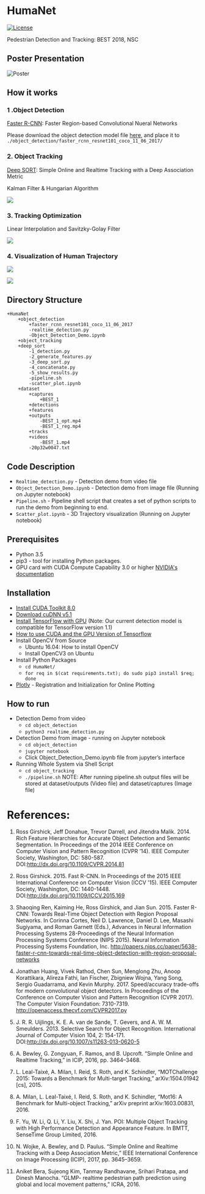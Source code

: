 # HumaNet
[![License](https://img.shields.io/badge/License-Apache%202.0-blue.svg)](https://opensource.org/licenses/Apache-2.0)

 Pedestrian Detection and Tracking: BEST 2018, NSC

## Poster Presentation
![Poster](docs/HumaNet-poster.png  "Poster")

## How it works
### 1 .Object Detection

[Faster R-CNN](https://github.com/tensorflow/models/tree/master/research/object_detection): Faster Region-based Convolutional Nueral Networks

Please download the object detection model file [here](https://drive.google.com/open?id=1SG_iiRqOOm5RlltH0pzGT3FXXkF7Bdh_), and place it to ```./object_detection/faster_rcnn_resnet101_coco_11_06_2017/```

### 2. Object Tracking

[Deep SORT](https://github.com/nwojke/deep_sort): Simple Online and Realtime Tracking with a Deep Association Metric

Kalman Filter & Hungarian Algorithm

![](docs/SORT_Verti.png)

### 3. Tracking Optimization

Linear Interpolation and Savitzky-Golay Filter

![](docs/Savitzky-Golay.gif)


### 4. Visualization of Human Trajectory

![](docs/reg.png)

![](docs/concat_golay.png)

## Directory Structure
```
+HumaNet
	+object_detection
		+faster_rcnn_resnet101_coco_11_06_2017
		-realtime_detection.py
		-Object_Detection_Demo.ipynb
	+object_tracking
	+deep_sort
		-1_detection.py
		-2_generate_features.py
		-3_deep_sort.py
		-4_concatenate.py
		-5_show_results.py
		-pipeline.sh
		-scatter_plot.ipynb
	+dataset
		+captures
			+BEST_1
		+detections
		+features
		+outputs
			-BEST_1_opt.mp4
			-BEST_1_reg.mp4
		+tracks
		+videos
			-BEST_1.mp4
		-20p32w0047.txt
```
## Code Description
* ```Realtime_detection.py``` - Detection demo from video file
* ```Object_Detection_Demo.ipynb``` - Detection demo from image file (Running on Jupyter notebook)
* ```Pipeline.sh``` - Pipeline shell script that creates a set of python scripts to run the demo from beginning to end.
* ```Scatter_plot.ipynb``` - 3D Trajectory visualization (Running on Jupyter notebook)

## Prerequisites
* Python 3.5
* pip3 - tool for installing Python packages.
* GPU card with CUDA Compute Capability 3.0 or higher [NVIDIA's documentation](https://developer.nvidia.com/cuda-gpus)

## Installation
* [Install CUDA Toolkit 8.0](https://developer.nvidia.com/cuda-downloads)
* [Download cuDNN v5.1](https://developer.nvidia.com/cudnn)
* [Install TensorFlow with GPU](https://www.tensorflow.org/install/) (Note: Our current detection model is compatible for TensorFlow version 1.1)
* [How to use CUDA and the GPU Version of Tensorflow](https://pythonprogramming.net/how-to-cuda-gpu-tensorflow-deep-learning-tutorial/)
* Install OpenCV from Source
	- Ubuntu 16.04: How to install OpenCV
	- Install OpenCV3 on Ubuntu
* Install Python Packages
	- ```cd HumaNet/```
	- ```for req in $(cat requirements.txt); do sudo pip3 install $req; done```
* [Plotly](https://plot.ly/python/getting-started/) - Registration and Initialization for Online Plotting 
 

## How to run
* Detection Demo from video
	- ```cd object_detection```
	- ```python3 realtime_detection.py```
* Detection Demo from image - running on Jupyter notebook
	- ```cd object_detection```
	- ```jupyter notebook```
	- Click Object_Detection_Demo.ipynb file from jupyter’s interface
* Running Whole System via Shell Script
	- ```cd object_tracking```
	- ```./pipeline.sh```
NOTE: After running pipeline.sh output files will be stored at dataset/outputs (Video file) and dataset/captures (Image file)


# References:
1. Ross Girshick, Jeff Donahue, Trevor Darrell, and Jitendra Malik. 2014. Rich Feature Hierarchies for Accurate Object Detection and Semantic Segmentation. In Proceedings of the 2014 IEEE Conference on Computer Vision and Pattern Recognition (CVPR ’14). IEEE Computer Society, Washington, DC: 580-587. DOI:http://dx.doi.org/10.1109/CVPR.2014.81

2. Ross Girshick. 2015. Fast R-CNN. In Proceedings of the 2015 IEEE International Conference on Computer Vision (ICCV '15). IEEE Computer Society, Washington, DC: 1440-1448. DOI:http://dx.doi.org/10.1109/ICCV.2015.169

3. Shaoqing Ren, Kaiming He, Ross Girshick, and Jian Sun. 2015. Faster R-CNN: Towards Real-Time Object Detection with Region Proposal Networks. In Corinna Cortes, Neil D. Lawrence, Daniel D. Lee, Masashi Sugiyama, and Roman Garnett (Eds.), Advances in Neural Information Processing Systems 28-Proceedings of the Neural Information Processing Systems Conference (NIPS 2015). Neural Information Processing Systems Foundation, Inc. http://papers.nips.cc/paper/5638-faster-r-cnn-towards-real-time-object-detection-with-region-proposal-networks

4. Jonathan Huang, Vivek Rathod, Chen Sun, Menglong Zhu, Anoop Korattikara, Alireza Fathi, Ian Fischer, Zbigniew Wojna, Yang Song, Sergio Guadarrama, and Kevin Murphy. 2017. Speed/accuracy trade-offs for modern convolutional object detectors. In Proceedings of the Conference on Computer Vision and Pattern Recognition (CVPR 2017). The Computer Vision Foundation: 7310-7319. http://openaccess.thecvf.com/CVPR2017.py

5. J. R. R. Uijlings, K. E. A. van de Sande, T. Gevers, and A. W. M. Smeulders. 2013. Selective Search for Object Recognition. International Journal of Computer Vision 104, 2: 154-171. DOI:http://dx.doi.org/10.1007/s11263-013-0620-5

6. A. Bewley, G. Zongyuan, F. Ramos, and B. Upcroft. “Simple Online and Realtime Tracking,” in ICIP, 2016, pp. 3464–3468.

7. L. Leal-Taixé, A. Milan, I. Reid, S. Roth, and K. Schindler, “MOTChallenge 2015: Towards a Benchmark for Multi-target Tracking,” arXiv:1504.01942 [cs], 2015.

8. A. Milan, L. Leal-Taixé, I. Reid, S. Roth, and K. Schindler, “Mot16: A Benchmark for Multi-object Tracking,” arXiv preprint arXiv:1603.00831, 2016.

9. F. Yu, W. Li, Q. Li, Y. Liu, X. Shi, J. Yan. POI: Multiple Object Tracking with High Performance Detection and Appearance Feature. In BMTT, SenseTime Group Limited, 2016.

10. N. Wojke, A. Bewley, and D. Paulus. “Simple Online and Realtime Tracking with a Deep Association Metric,” IEEE International Conference on Image Processing (ICIP), 2017, pp. 3645–3659.

11. Aniket Bera, Sujeong Kim, Tanmay Randhavane, Srihari Pratapa, and Dinesh Manocha. “GLMP- realtime pedestrian path prediction using global and local movement patterns,” ICRA, 2016.
